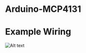 # Arduino-MCP4131

Example Wiring
=====

![Alt text](https://github.com/dgduncan/Arduino-MCP4131/blob/master/extras/Screen%20Shot%202018-04-08%20at%209.56.42%20PM.png "Example Wiring Diagram")
